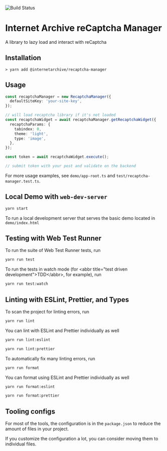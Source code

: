 ![Build Status](https://github.com/internetarchive/iaux-recaptcha-manager/actions/workflows/ci.yml/badge.svg)

# Internet Archive reCaptcha Manager

A library to lazy load and interact with reCaptcha

## Installation

```shell
> yarn add @internetarchive/recaptcha-manager
```

## Usage

```ts
const recaptchaManager = new RecaptchaManager({
  defaultSiteKey: 'your-site-key',
});

// will load recaptcha library if it's not loaded
const recaptchaWidget = await recaptchaManager.getRecaptchaWidget({
  recaptchaParams: {
    tabindex: 0,
    theme: 'light',
    type: 'image',
  },
});

const token = await recaptchaWidget.execute();

// submit token with your post and validate on the backend
```

For more usage examples, see `demo/app-root.ts` and `test/recaptcha-manager.test.ts`.

## Local Demo with `web-dev-server`
```bash
yarn start
```
To run a local development server that serves the basic demo located in `demo/index.html`

## Testing with Web Test Runner
To run the suite of Web Test Runner tests, run
```bash
yarn run test
```

To run the tests in watch mode (for &lt;abbr title=&#34;test driven development&#34;&gt;TDD&lt;/abbr&gt;, for example), run

```bash
yarn run test:watch
```

## Linting with ESLint, Prettier, and Types
To scan the project for linting errors, run
```bash
yarn run lint
```

You can lint with ESLint and Prettier individually as well
```bash
yarn run lint:eslint
```
```bash
yarn run lint:prettier
```

To automatically fix many linting errors, run
```bash
yarn run format
```

You can format using ESLint and Prettier individually as well
```bash
yarn run format:eslint
```
```bash
yarn run format:prettier
```

## Tooling configs

For most of the tools, the configuration is in the `package.json` to reduce the amount of files in your project.

If you customize the configuration a lot, you can consider moving them to individual files.
